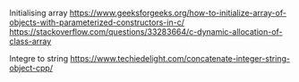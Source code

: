 Initialising array
https://www.geeksforgeeks.org/how-to-initialize-array-of-objects-with-parameterized-constructors-in-c/
https://stackoverflow.com/questions/33283664/c-dynamic-allocation-of-class-array

Integre to string
https://www.techiedelight.com/concatenate-integer-string-object-cpp/